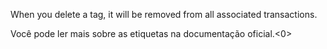 When you delete a tag, it will be removed from all associated transactions.

Você pode ler mais sobre as etiquetas na documentação oficial.<0></p>